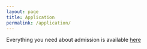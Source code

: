 ```yaml
---
layout: page
title: Application
permalink: /application/
---
```


Everything you need about admission is available [here](https://relint.imag.fr/MainEn/Admission)